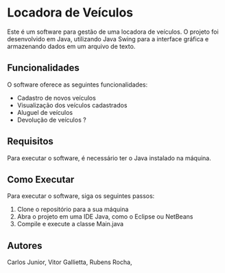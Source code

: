 # Locadora de Veículos

Este é um software para gestão de uma locadora de veículos. O projeto foi desenvolvido em Java, utilizando Java Swing para a interface gráfica e armazenando dados em um arquivo de texto.

## Funcionalidades

O software oferece as seguintes funcionalidades:

- Cadastro de novos veículos
- Visualização dos veículos cadastrados
- Aluguel de veículos
- Devolução de veículos ?

## Requisitos

Para executar o software, é necessário ter o Java instalado na máquina.

## Como Executar

Para executar o software, siga os seguintes passos:

1. Clone o repositório para a sua máquina
2. Abra o projeto em uma IDE Java, como o Eclipse ou NetBeans
3. Compile e execute a classe Main.java


## Autores

Carlos Junior,
Vitor Gallietta,
Rubens Rocha,
